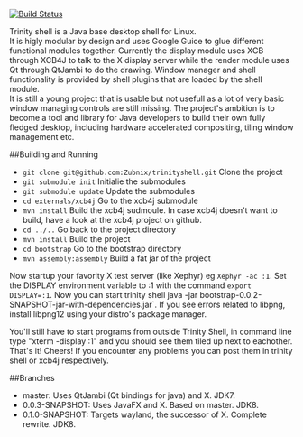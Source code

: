 
[![Build Status](https://travis-ci.org/Zubnix/trinityshell.png?branch=0.0.3-SNAPSHOT)](https://travis-ci.org/Zubnix/trinityshell)

Trinity shell is a Java base desktop shell for Linux.  
It is higly modular by design and uses Google Guice to glue different functional modules together. Currently the display module uses XCB through XCB4J to talk to the X display server while the render module uses Qt through QtJambi to do the drawing. Window manager and shell functionality is provided by shell plugins that are loaded by the shell module.  
It is still a young project that is usable but not usefull as a lot of very basic window managing controls are still missing. The project's ambition is to become a tool and library for Java developers to build their own fully fledged desktop, including hardware accelerated compositing, tiling window management etc.

##Building  and Running

- `git clone git@github.com:Zubnix/trinityshell.git` Clone the project
- `git submodule init` Initialie the submodules
- `git submodule update` Update the submodules
- `cd externals/xcb4j` Go to the xcb4j submodule
- `mvn install` Build the xcb4j sudmoule. In case xcb4j doesn't want to build, have a look at the xcb4j project on github.
- `cd ../..` Go back to the project directory
- `mvn install` Build the project
- `cd bootstrap` Go to the bootstrap directory
- `mvn assembly:assembly` Build a fat jar of the project

Now startup your favority X test server (like Xephyr) eg `Xephyr -ac :1`. Set the DISPLAY environment variable to :1 with the command `export DISPLAY=:1`. Now you can start trinity shell java -jar bootstrap-0.0.2-SNAPSHOT-jar-with-dependencies.jar`. If you see errors related to libpng, install libpng12 using your distro's package manager.

You'll still have to start programs from outside Trinity Shell, in command line type "xterm -display :1" and you should see them tiled up next to eachother. That's it! Cheers! If you encounter any problems you can post them in trinity shell or xcb4j respectively.

##Branches

- master: Uses QtJambi (Qt bindings for java) and X. JDK7.
- 0.0.3-SNAPSHOT: Uses JavaFX and X. Based on master. JDK8.
- 0.1.0-SNAPSHOT: Targets wayland, the successor of X. Complete rewrite. JDK8.
